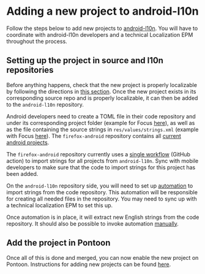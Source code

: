 # Adding a new project to android-l10n

Follow the steps below to add new projects to [android-l10n](https://github.com/mozilla-l10n/android-l10n). You will have to coordinate with android-l10n developers and a technical Localization EPM throughout the process.

## Setting up the project in source and l10n repositories

Before anything happens, check that the new project is properly localizable by following the directions in [this section](https://github.com/mozilla-l10n/documentation/blob/main/src/tools/pontoon/adding_new_project.md#adding-a-new-project-on-pontoon). Once the new project exists in its corresponding source repo and is properly localizable, it can then be added to the `android-l10n` repository.

Android developers need to create a TOML file in their code repository and under its corresponding project folder (example for Focus [here](https://github.com/mozilla-mobile/firefox-android/blob/main/focus-android/l10n.toml)), as well as as the file containing the source strings in `res/values/strings.xml` (example with Focus [here](https://github.com/mozilla-mobile/firefox-android/blob/c718159480512abf370abcfd5aaf54b1d81074d3/focus-android/app/src/main/res/values/strings.xml)). The `firefox-android` repository contains all [current android projects](https://github.com/mozilla-mobile/firefox-android/tree/main).

The `firefox-android` repository currently uses a [single workflow](https://github.com/mozilla-mobile/firefox-android/blob/main/.github/workflows/import-l10n.yml) (GitHub action) to import strings for all projects from `android-l10n`. Sync with mobile developers to make sure that the code to import strings for this project has been added.

On the `android-l10n` repository side, you will need to set up [automation](https://github.com/mozilla-l10n/android-l10n/tree/main/.github/workflows) to import strings from the code repository. This automation will be responsible for creating all needed files in the repository. You may need to sync up with a technical localization EPM to set this up.

Once automation is in place, it will extract new English strings from the code repository. It should also be possible to invoke automation [manually](https://github.com/mozilla-l10n/android-l10n/actions).

## Add the project in Pontoon

Once all of this is done and merged, you can now enable the new project on Pontoon. Instructions for adding new projects can be found [here](https://github.com/mozilla-l10n/documentation/blob/main/src/tools/pontoon/adding_new_project.md#create-the-project).